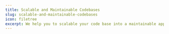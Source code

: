 ```yaml
---
title: Scalable and Maintainable Codebases
slug: scalable-and-maintainable-codebases
icon: filetree
excerpt: We help you to scalable your code base into a maintainable applications. We apply best-practice code structure, document it, and train your team to maintain and improve it.
---
```

